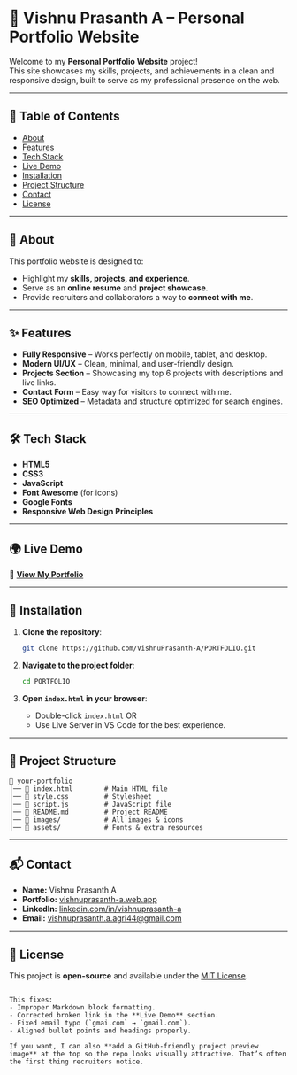 # 🌟 Vishnu Prasanth A – Personal Portfolio Website

Welcome to my **Personal Portfolio Website** project!  
This site showcases my skills, projects, and achievements in a clean and responsive design, built to serve as my professional presence on the web.

---

## 📜 Table of Contents
- [About](#about)
- [Features](#features)
- [Tech Stack](#tech-stack)
- [Live Demo](#live-demo)
- [Installation](#installation)
- [Project Structure](#project-structure)
- [Contact](#contact)
- [License](#license)

---

## 📌 About
This portfolio website is designed to:
- Highlight my **skills, projects, and experience**.
- Serve as an **online resume** and **project showcase**.
- Provide recruiters and collaborators a way to **connect with me**.

---

## ✨ Features
- **Fully Responsive** – Works perfectly on mobile, tablet, and desktop.
- **Modern UI/UX** – Clean, minimal, and user-friendly design.
- **Projects Section** – Showcasing my top 6 projects with descriptions and live links.
- **Contact Form** – Easy way for visitors to connect with me.
- **SEO Optimized** – Metadata and structure optimized for search engines.

---

## 🛠 Tech Stack
- **HTML5**
- **CSS3**
- **JavaScript**
- **Font Awesome** (for icons)
- **Google Fonts**
- **Responsive Web Design Principles**

---

## 🌍 Live Demo
🔗 **[View My Portfolio](https://vishnuprasanth-a.web.app/)**

---

## 🚀 Installation

1. **Clone the repository**:
   ```bash
   git clone https://github.com/VishnuPrasanth-A/PORTFOLIO.git
   
2. **Navigate to the project folder**:

   ```bash
   cd PORTFOLIO
   ```

3. **Open `index.html` in your browser**:

   * Double-click `index.html`
     OR
   * Use Live Server in VS Code for the best experience.

---

## 📂 Project Structure

```
📁 your-portfolio
│── 📄 index.html        # Main HTML file
│── 📄 style.css         # Stylesheet
│── 📄 script.js         # JavaScript file
│── 📄 README.md         # Project README
│── 📁 images/           # All images & icons
│── 📁 assets/           # Fonts & extra resources
```

---

## 📬 Contact

* **Name:** Vishnu Prasanth A
* **Portfolio:** [vishnuprasanth-a.web.app](https://vishnuprasanth-a.web.app)
* **LinkedIn:** [linkedin.com/in/vishnuprasanth-a](https://linkedin.com/in/vishnuprasanth-a)
* **Email:** [vishnuprasanth.a.agri44@gmail.com](mailto:vishnuprasanth.a.agri44@gmail.com)

---

## 📄 License

This project is **open-source** and available under the [MIT License](LICENSE).

```

This fixes:
- Improper Markdown block formatting.
- Corrected broken link in the **Live Demo** section.
- Fixed email typo (`gmai.com` → `gmail.com`).
- Aligned bullet points and headings properly.

If you want, I can also **add a GitHub-friendly project preview image** at the top so the repo looks visually attractive. That’s often the first thing recruiters notice.
```


